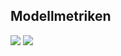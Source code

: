 ## Modellmetriken
![](https://asset.cml.dev/9f17ba6ebcc2a100aeb026dd4e2d3216b5c83318?cml=png)
![](https://asset.cml.dev/8149dd4238daf09f5871b880ca63b3afab467baa?cml=png)
